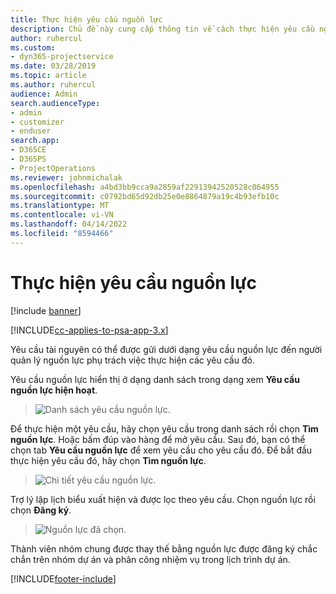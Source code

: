 ```yaml
---
title: Thực hiện yêu cầu nguồn lực
description: Chủ đề này cung cấp thông tin về cách thực hiện yêu cầu nguồn lực.
author: ruhercul
ms.custom:
- dyn365-projectservice
ms.date: 03/28/2019
ms.topic: article
ms.author: ruhercul
audience: Admin
search.audienceType:
- admin
- customizer
- enduser
search.app:
- D365CE
- D365PS
- ProjectOperations
ms.reviewer: johnmichalak
ms.openlocfilehash: a4bd3bb9cca9a2859af22913942520528c064955
ms.sourcegitcommit: c0792bd65d92db25e0e8864879a19c4b93efb10c
ms.translationtype: MT
ms.contentlocale: vi-VN
ms.lasthandoff: 04/14/2022
ms.locfileid: "8594466"
---
```

# <a name="fulfilling-resource-requests"></a>Thực hiện yêu cầu nguồn lực

[!include [banner](../includes/psa-now-project-operations.md)]

[!INCLUDE[cc-applies-to-psa-app-3.x](../includes/cc-applies-to-psa-app-3x.md)]

Yêu cầu tài nguyên có thể được gửi dưới dạng yêu cầu nguồn lực đến người quản lý nguồn lực phụ trách việc thực hiện các yêu cầu đó.

Yêu cầu nguồn lực hiển thị ở dạng danh sách trong dạng xem **Yêu cầu nguồn lực hiện hoạt**.

> ![Danh sách yêu cầu nguồn lực.](media/Resource-Management-image59.png)

Để thực hiện một yêu cầu, hãy chọn yêu cầu trong danh sách rồi chọn **Tìm nguồn lực**. Hoặc bấm đúp vào hàng để mở yêu cầu. Sau đó, bạn có thể chọn tab **Yêu cầu nguồn lực** để xem yêu cầu cho yêu cầu đó. Để bắt đầu thực hiện yêu cầu đó, hãy chọn **Tìm nguồn lực**.

> ![Chi tiết yêu cầu nguồn lực.](media/Resource-Management-image60.png)

Trợ lý lập lịch biểu xuất hiện và được lọc theo yêu cầu. Chọn nguồn lực rồi chọn **Đăng ký**.

> ![Nguồn lực đã chọn.](media/Resource-Management-image61.png)

Thành viên nhóm chung được thay thế bằng nguồn lực được đăng ký chắc chắn trên nhóm dự án và phân công nhiệm vụ trong lịch trình dự án.


[!INCLUDE[footer-include](../includes/footer-banner.md)]
